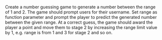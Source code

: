Create a number guessing game to generate a number between the range of 1 and 2.
The game should prompt users for their username.
Set range as function parameter and prompt the player to predict the generated number between the given range.
At a correct guess, the game should award the player a point and move them to stage 2 by increasing the range limit value by 1, e.g. range is from 1 and 3 for stage 2 and so on.